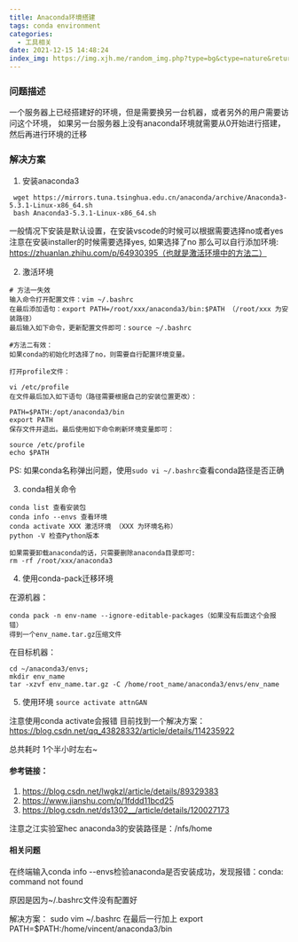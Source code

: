 ```yaml
---
title: Anaconda环境搭建
tags: conda environment
categories:
  - 工具相关
date: 2021-12-15 14:48:24
index_img: https://img.xjh.me/random_img.php?type=bg&ctype=nature&return=302
---
```


### 问题描述
一个服务器上已经搭建好的环境，但是需要换另一台机器，或者另外的用户需要访问这个环境， 如果另一台服务器上没有anaconda环境就需要从0开始进行搭建，然后再进行环境的迁移

### 解决方案

1. 安装anaconda3
```
 wget https://mirrors.tuna.tsinghua.edu.cn/anaconda/archive/Anaconda3-5.3.1-Linux-x86_64.sh
 bash Anaconda3-5.3.1-Linux-x86_64.sh
```

一般情况下安装是默认设置，在安装vscode的时候可以根据需要选择no或者yes
注意在安装installer的时候需要选择yes, 如果选择了no
那么可以自行添加环境:
https://zhuanlan.zhihu.com/p/64930395（也就是激活环境中的方法二）


2. 激活环境
```
# 方法一失效
输入命令打开配置文件：vim ~/.bashrc
在最后添加语句：export PATH=/root/xxx/anaconda3/bin:$PATH （/root/xxx 为安装路径）
最后输入如下命令，更新配置文件即可：source ~/.bashrc

#方法二有效：
如果conda的初始化时选择了no，则需要自行配置环境变量。

打开profile文件：

vi /etc/profile
在文件最后加入如下语句（路径需要根据自己的安装位置更改）：

PATH=$PATH:/opt/anaconda3/bin
export PATH
保存文件并退出。最后使用如下命令刷新环境变量即可：

source /etc/profile
echo $PATH
```

PS: 如果conda名称弹出问题，使用```sudo vi ~/.bashrc```查看conda路径是否正确

3. conda相关命令
```
conda list 查看安装包
conda info --envs 查看环境
conda activate XXX 激活环境 （XXX 为环境名称）
python -V 检查Python版本

如果需要卸载anaconda的话，只需要删除anaconda目录即可:
rm -rf /root/xxx/anaconda3
```
4. 使用conda-pack迁移环境

在源机器：
```
conda pack -n env-name --ignore-editable-packages（如果没有后面这个会报错）
得到一个env_name.tar.gz压缩文件
```

在目标机器：
```
cd ~/anaconda3/envs;
mkdir env_name
tar -xzvf env_name.tar.gz -C /home/root_name/anaconda3/envs/env_name
```


5. 使用环境
```source activate attnGAN```

注意使用conda activate会报错
目前找到一个解决方案：
https://blog.csdn.net/qq_43828332/article/details/114235922


总共耗时 1个半小时左右~


#### 参考链接：
1. https://blog.csdn.net/lwgkzl/article/details/89329383
2. https://www.jianshu.com/p/1fddd11bcd25
3. https://blog.csdn.net/ds1302__/article/details/120027173



注意之江实验室hec anaconda3的安装路径是：/nfs/home 


#### 相关问题
在终端输入conda info --envs检验anaconda是否安装成功，发现报错：conda: command not found

原因是因为~/.bashrc文件没有配置好

解决方案：
sudo vim ~/.bashrc
在最后一行加上
export PATH=$PATH:/home/vincent/anaconda3/bin

